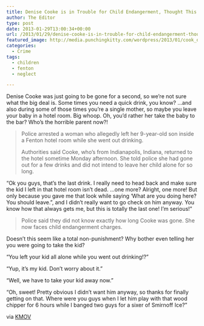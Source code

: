 ```yaml
---
title: Denise Cooke is in Trouble for Child Endangerment, Thought This Was America
author: The Editor
type: post
date: 2013-01-29T13:00:34+00:00
url: /2013/01/29/denise-cooke-is-in-trouble-for-child-endangerment-thought-this-was-america/
featured_image: http://media.punchingkitty.com/wordpress/2013/01/cook_denise_012813.jpeg
categories:
  - Crime
tags:
  - children
  - fenton
  - neglect

---
```

Denise Cooke was just going to be gone for a second, so we&#8217;re not sure what the big deal is. Some times you need a quick drink, you know? &#8230;and also during some of those times you&#8217;re a single mother, so maybe you leave your baby in a hotel room. Big whoop. Oh, you&#8217;d rather her take the baby to the bar? Who&#8217;s the horrible parent now?!

> Police arrested a woman who allegedly left her 9-year-old son inside a Fenton hotel room while she went out drinking.
> 
> Authorities said Cooke, who&#8217;s from Indianapolis, Indiana, returned to the hotel sometime Monday afternoon. She told police she had gone out for a few drinks and did not intend to leave her child alone for so long.

&#8220;Ok you guys, that&#8217;s the last drink. I really need to head back and make sure the kid I left in that hotel room isn&#8217;t dead. &#8230;one more? Alright, one more! But only because you gave me that look while saying &#8216;What are you doing here? You should leave.&#8221;, and I didn&#8217;t really want to go check on him anyway. You know how that always gets me, but this is totally the last one! I&#8217;m serious!&#8221;

> Police said they did not know exactly how long Cooke was gone. She now faces child endangerment charges.

Doesn&#8217;t this seem like a total non-punishment? Why bother even telling her you were going to take the kid?

&#8220;You left your kid all alone while you went out drinking!?&#8221;

&#8220;Yup, it&#8217;s my kid. Don&#8217;t worry about it.&#8221;

&#8220;Well, we have to take your kid away now.&#8221;

&#8220;Oh, sweet! Pretty obvious I didn&#8217;t want him anyway, so thanks for finally getting on that. Where were you guys when I let him play with that wood chipper for 6 hours while I banged two guys for a sixer of Smirnoff Ice?&#8221;

via <a href="http://www.kmov.com/news/local/Mother-sought-after-9-year-old-son--188689811.html" target="_blank">KMOV</a>